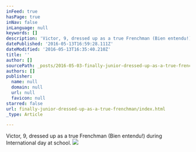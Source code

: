 ```yaml
---
inFeed: true
hasPage: true
inNav: false
inLanguage: null
keywords: []
description: 'Victor, 9, dressed up as a true Frenchman (Bien entendu!) during International day at school.'
datePublished: '2016-05-13T16:59:28.111Z'
dateModified: '2016-05-13T16:35:40.210Z'
title: ''
author: []
sourcePath: _posts/2016-05-03-finally-junior-dressed-up-as-a-true-frenchman.md
authors: []
publisher:
  name: null
  domain: null
  url: null
  favicon: null
starred: false
url: finally-junior-dressed-up-as-a-true-frenchman/index.html
_type: Article

---
```

Victor, 9, dressed up as a true Frenchman (Bien entendu!) during International day at school.
![](https://the-grid-user-content.s3-us-west-2.amazonaws.com/3f48d87f-d6e4-48ca-8986-61b2093efe32.jpg)